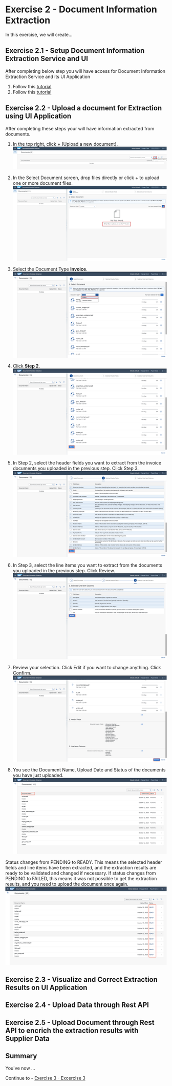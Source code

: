 # Exercise 2 - Document Information Extraction

In this exercise, we will create...

## Exercise 2.1 - Setup Document Information Extraction Service and UI

After completing below step you will have access for Document Information Extraction Service and its UI Application

1. Follow this [tutorial](https://developers-qa.sap.com/tutorials/cp-aibus-dox-service-instance-booster.html)
2. Follow this [tutorial](https://developers-qa.sap.com/tutorials/cp-aibus-dox-ui-sub.html)

## Exercise 2.2 - Upload a document for Extraction using UI Application

After completing these steps your will have information extracted from documents.

1.	In the top right, click + (Upload a new document).
<br>![](/exercises/ex2/images/02_02_1.png)


2.	In the Select Document screen, drop files directly or click + to upload one or more document files.
<br>![](/exercises/ex2/images/02_02_2.png)

3. Select the Document Type **Invoice**. 
<br>![](/exercises/ex2/images/02_02_3.png)

4. Click **Step 2**.
<br>![](/exercises/ex2/images/02_02_4.png)

5. In Step 2, select the header fields you want to extract from the invoice documents you uploaded in the previous step. Click Step 3.
<br>![](/exercises/ex2/images/02_02_5.png)

6. In Step 3, select the line items you want to extract from the documents you uploaded in the previous step. Click Review.
<br>![](/exercises/ex2/images/02_02_6.png)

7. Review your selection. Click Edit if you want to change anything. Click Confirm.
<br>![](/exercises/ex2/images/02_02_7.png)

8. You see the Document Name, Upload Date and Status of the documents you have just uploaded.
<br>![](/exercises/ex2/images/02_02_8.png)

Status changes from PENDING to READY. This means the selected header fields and line items have been extracted, and the extraction results are ready to be validated and changed if necessary. If status changes from PENDING to FAILED, this means it was not possible to get the extraction results, and you need to upload the document once again.
<br>![](/exercises/ex2/images/02_02_9.png)


## Exercise 2.3 - Visualize and Correct Extraction Results on UI Application

## Exercise 2.4 - Upload Data through Rest API

## Exercise 2.5 - Upload Document through Rest API to encrich the extraction results with Supplier Data


## Summary

You've now ...

Continue to - [Exercise 3 - Excercise 3 ](../ex3/README.md)
